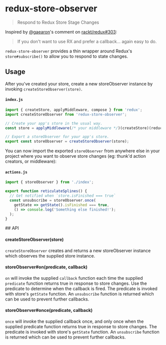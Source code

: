 # redux-store-observer
> Respond to Redux Store Stage Changes

Inspired by [@gaearon](https://github.com/gaearon)'s comment on [rackt/redux#303](https://github.com/rackt/redux/issues/303): 
> If you don't want to use RX and prefer a callback... again easy to do.

`redux-store-observer` provides a thin wrapper around Redux's `store#subscribe()` to allow you to respond to state changes.

## Usage
After you've created your store, create a new storeObserver instance by invoking `createStoreObserver(store)`.

#### `index.js`
```js
import { createStore, applyMiddleware, compose } from 'redux';
import createStoreObserver from 'redux-store-observer';

// Create your app's store in the usual way.
const store = applyMiddleware(/* your middleware */)(createStore)(reducer);

// Export a storeObserver for your app's store.
export const storeObserver = createStoreObserver(store);
```

You can now import the exported `storeObserver` from anywhere else in your project where you want to observe store changes (eg: thunk'd action creators, or middleware):

#### `actions.js`
```js
import { storeObserver } from './index';

export function reticulateSplines() {
  // Get notified when `store.isFinished === true`
  const unsubscribe = storeObserver.once(
    getState => getState().isFinished === true,
    () => console.log('Something else finished!');
  );
}
```

## API
#### createStoreObserver(store)
`createStoreObserver` creates and returns a new storeObserver instance which observes the supplied store instance.

#### storeObserver#on(predicate, callback)
`on` will invoke the supplied `callback` function each time the supplied `predicate` function returns true in response to store changes.  Use the predicate to determine when the callback is fired.  The predicate is invoked with store's `getState` function.  An `unsubscribe` function is returned which can be used to prevent further callbacks.

#### storeObserver#once(predicate, callback)
`once` will invoke the supplied callback once, and only once when the supplied predicate function returns true in response to store changes.  The predicate is invoked with store's `getState` function.  An `unsubscribe` function is returned which can be used to prevent further callbacks.
